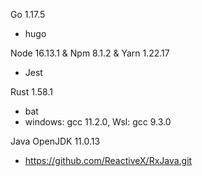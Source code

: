 Go 1.17.5
- hugo


Node 16.13.1 & Npm 8.1.2 & Yarn 1.22.17
- Jest


Rust 1.58.1
- bat
- windows: gcc 11.2.0, Wsl: gcc 9.3.0


Java OpenJDK 11.0.13
- https://github.com/ReactiveX/RxJava.git
